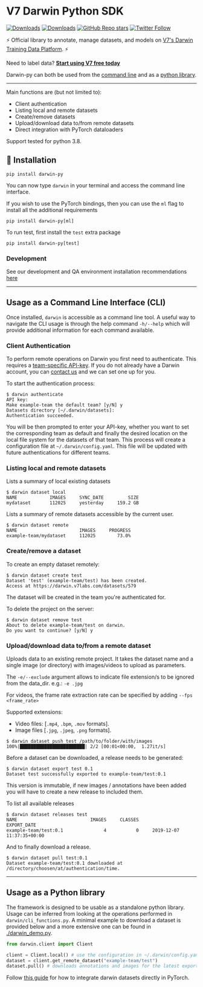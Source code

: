 # V7 Darwin Python SDK

[![Downloads](https://static.pepy.tech/personalized-badge/darwin-py?period=total&units=international_system&left_color=black&right_color=blue&left_text=Downloads)](https://pepy.tech/project/darwin-py) [![Downloads](https://static.pepy.tech/personalized-badge/darwin-py?period=month&units=international_system&left_color=black&right_color=blue&left_text=This%20month)](https://pepy.tech/project/darwin-py) [![GitHub Repo stars](https://img.shields.io/github/stars/v7labs/darwin-py?style=social)](https://github.com/v7labs/darwin-py/stargazers)
[![Twitter Follow](https://img.shields.io/twitter/follow/V7Labs?style=social)](https://twitter.com/V7Labs)

⚡️ Official library to annotate, manage datasets, and models on
[V7's Darwin Training Data Platform](https://darwin.v7labs.com). ⚡️

Need to label data? [**Start using V7 free today**](https://www.v7labs.com/get-started)

Darwin-py can both be used from the [command line](#usage-as-a-command-line-interface-cli) and as a [python library](#usage-as-a-python-library).

<hr/>

Main functions are (but not limited to):

- Client authentication
- Listing local and remote datasets
- Create/remove datasets
- Upload/download data to/from remote datasets
- Direct integration with PyTorch dataloaders

Support tested for python 3.8.

##  🏁 Installation

```
pip install darwin-py
```

You can now type `darwin` in your terminal and access the command line interface.

If you wish to use the PyTorch bindings, then you can use the `ml` flag to install all the additional requirements

```
pip install darwin-py[ml]
```

To run test, first install the `test` extra package

```
pip install darwin-py[test]
```
### Development

See our development and QA environment installation recommendations [here](docs/DEV.md)

---

## Usage as a Command Line Interface (CLI)

Once installed, `darwin` is accessible as a command line tool.
A useful way to navigate the CLI usage is through the help command `-h/--help` which will
provide additional information for each command available.

### Client Authentication

To perform remote operations on Darwin you first need to authenticate.
This requires a [team-specific API-key](https://darwin.v7labs.com/?settings=api-keys).
If you do not already have a Darwin account, you can [contact us](https://www.v7labs.com/contact) and we can set one up for you.

To start the authentication process:

```
$ darwin authenticate
API key:
Make example-team the default team? [y/N] y
Datasets directory [~/.darwin/datasets]:
Authentication succeeded.
```

You will be then prompted to enter your API-key, whether you want to set the corresponding team as
default and finally the desired location on the local file system for the datasets of that team.
This process will create a configuration file at `~/.darwin/config.yaml`.
This file will be updated with future authentications for different teams.

### Listing local and remote datasets

Lists a summary of local existing datasets

```
$ darwin dataset local
NAME            IMAGES     SYNC_DATE         SIZE
mydataset       112025     yesterday     159.2 GB
```

Lists a summary of remote datasets accessible by the current user.

```
$ darwin dataset remote
NAME                       IMAGES     PROGRESS
example-team/mydataset     112025        73.0%
```

### Create/remove a dataset

To create an empty dataset remotely:

```
$ darwin dataset create test
Dataset 'test' (example-team/test) has been created.
Access at https://darwin.v7labs.com/datasets/579
```

The dataset will be created in the team you're authenticated for.

To delete the project on the server:

```
$ darwin dataset remove test
About to delete example-team/test on darwin.
Do you want to continue? [y/N] y
```

### Upload/download data to/from a remote dataset

Uploads data to an existing remote project.
It takes the dataset name and a single image (or directory) with images/videos to upload as
parameters.

The `-e/--exclude` argument allows to indicate file extension/s to be ignored from the data_dir.
e.g.: `-e .jpg`

For videos, the frame rate extraction rate can be specified by adding `--fps <frame_rate>`

Supported extensions:

- Video files: [`.mp4`, `.bpm`, `.mov` formats].
- Image files [`.jpg`, `.jpeg`, `.png` formats].

```
$ darwin dataset push test /path/to/folder/with/images
100%|████████████████████████| 2/2 [00:01<00:00,  1.27it/s]
```

Before a dataset can be downloaded, a release needs to be generated:

```
$ darwin dataset export test 0.1
Dataset test successfully exported to example-team/test:0.1
```

This version is immutable, if new images / annotations have been added you will have to create a new release to included them.

To list all available releases

```
$ darwin dataset releases test
NAME                           IMAGES     CLASSES                   EXPORT_DATE
example-team/test:0.1               4           0     2019-12-07 11:37:35+00:00
```

And to finally download a release.

```
$ darwin dataset pull test:0.1
Dataset example-team/test:0.1 downloaded at /directory/choosen/at/authentication/time.
```

---

## Usage as a Python library

The framework is designed to be usable as a standalone python library.
Usage can be inferred from looking at the operations performed in `darwin/cli_functions.py`.
A minimal example to download a dataset is provided below and a more extensive one can be found in
[./darwin_demo.py](https://github.com/v7labs/darwin-py/blob/master/darwin_demo.py).

```python
from darwin.client import Client

client = Client.local() # use the configuration in ~/.darwin/config.yaml
dataset = client.get_remote_dataset("example-team/test")
dataset.pull() # downloads annotations and images for the latest exported version
```

Follow [this guide](https://docs.v7labs.com/docs/loading-a-dataset-in-python) for how to integrate darwin datasets directly in PyTorch.
